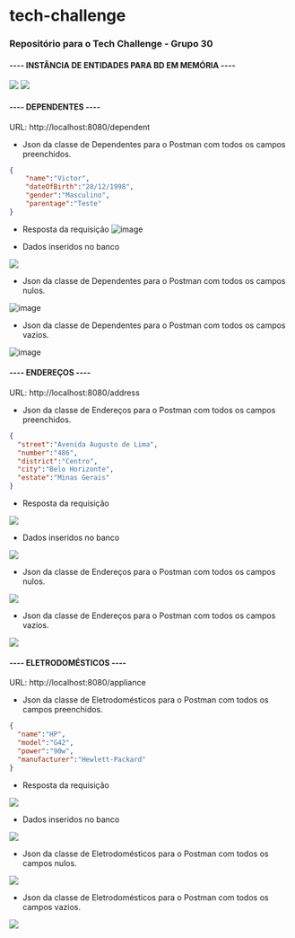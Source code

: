 # tech-challenge
### Repositório para o Tech Challenge - Grupo 30


#### ---- INSTÂNCIA DE ENTIDADES PARA BD EM MEMÓRIA ----

<img src = "./image/createdTable.png" />

<img src = "./image/createdTable_H2console.png" />


#### ---- DEPENDENTES ----

URL: http://localhost:8080/dependent

- Json da classe de Dependentes para o Postman com todos os campos preenchidos. 
```json
{
    "name":"Victor",
    "dateOfBirth":"28/12/1998",
    "gender":"Masculino",
    "parentage":"Teste"
}
```
- Resposta da requisição
![image](https://github.com/rcsim/tech-challenge/assets/71778151/4da03697-9013-4135-a471-758a1a057947)

- Dados inseridos no banco
<img src = "image/createdDependent_BD.png" />


- Json da classe de Dependentes para o Postman com todos os campos nulos. 

![image](https://github.com/rcsim/tech-challenge/assets/71778151/895ef567-ca60-4cdf-b496-415dcae26a58)

- Json da classe de Dependentes para o Postman com todos os campos vazios. 

![image](https://github.com/rcsim/tech-challenge/assets/71778151/6fb2c201-9f1f-41d2-8d81-4f59f736c294)



#### ---- ENDEREÇOS ----

URL: http://localhost:8080/address

- Json da classe de Endereços para o Postman com todos os campos preenchidos.

```json
{
  "street":"Avenida Augusto de Lima",
  "number":"486",
  "district":"Centro",
  "city":"Belo Horizonte",
  "estate":"Minas Gerais"
}

```
- Resposta da requisição
<img src = "image/createdAddressPostman_status201.png" />

- Dados inseridos no banco
<img src = "image/createdAddress_BD.png" />


- Json da classe de Endereços para o Postman com todos os campos nulos.
<img src = "image/addressError_Nulo.png" />

- Json da classe de Endereços para o Postman com todos os campos vazios.
<img src = "image/addressError_Vazio.png" />



#### ---- ELETRODOMÉSTICOS ----

URL: http://localhost:8080/appliance

- Json da classe de Eletrodomésticos para o Postman com todos os campos preenchidos. 

```json
{
  "name":"HP",
  "model":"G42",
  "power":"90w",
  "manufacturer":"Hewlett-Packard"
}

```
- Resposta da requisição
<img src = "image/createdApplience_Postman_status201.png" />

- Dados inseridos no banco
<img src = "image/createdApplience_BD.png" />


- Json da classe de Eletrodomésticos para o Postman com todos os campos nulos.
<img src = "image/applienceError_Nulo.png" />


- Json da classe de Eletrodomésticos para o Postman com todos os campos vazios.
<img src = "image/applienceError_Vazio.png" />










